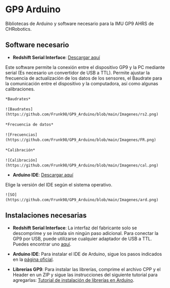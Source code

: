 # GP9 Arduino
Bibliotecas de Arduino y software necesario para la IMU GP9 AHRS de CHRobotics.

## Software necesario 
- **Redshift Serial Interface**: [Descargar aquí](https://www.pololu.com/file/0J1934/SerialInterface_V3-1-5_8-08-2018.zip)

Este software permite la conexión entre el dispositivo GP9 y la PC mediante serial (Es necesario un convertidor de USB a TTL). Permite ajustar la frecuencia de actualización de los datos de los sensores, el Baudrate para la comunicación entre el dispositivo y la computadora, así como algunas calibraciones.

    *Baudrates*

    ![Baudrates](https://github.com/Frunk98/GP9_Arduino/blob/main/Imagenes/rs2.png)

    *Frecuencia de datos*

    ![Frecuencias](https://github.com/Frunk98/GP9_Arduino/blob/main/Imagenes/FR.png)

    *Calibración*

    ![Calibración](https://github.com/Frunk98/GP9_Arduino/blob/main/Imagenes/cal.png)

- **Arduino IDE**: [Descargar aquí](https://github.com/Frunk98/GP9_Arduino/blob/main/FR.png)

Elige la versión del IDE según el sistema operativo.

    ![SO](https://github.com/Frunk98/GP9_Arduino/blob/main/Imagenes/ard.png)

## Instalaciones necesarias 

- **Redshift Serial Interface**: La interfaz del fabricante solo se descomprime y se instala sin ningún paso adicional. Para conectar la GP9 por USB, puede utilizarse cualquier adaptador de USB a TTL. Puedes encontrar uno [aquí](https://a.co/d/9Ex6gT6).

- **Arduino IDE**: Para instalar el IDE de Arduino, sigue los pasos indicados en la [página oficial](https://www.arduino.cc/en/software).

- **Librerías GP9**: Para instalar las librerías, comprime el archivo CPP y el Header en un ZIP y sigue las instrucciones del siguiente tutorial para agregarlas: [Tutorial de instalación de librerías en Arduino](https://www.youtube.com/watch?v=CK1THPvw77M&t=343s).
